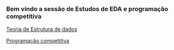 ### Bem vindo a sessão de Estudos de EDA e programação competitiva

<a href="https://github.com/Nanashii76/EDA-2023.2/tree/main/_theory"> Teoria de Estrutura de dados </a>

<a href="https://github.com/Nanashii76/EDA-2023.2/tree/main/programming"> Programação competitiva </a>
